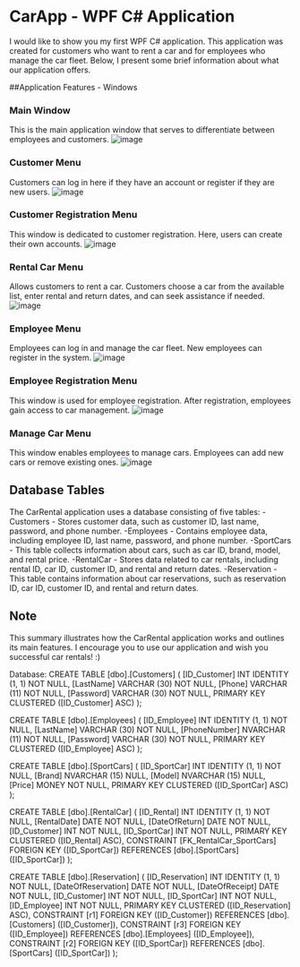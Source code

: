 # CarApp - WPF C# Application

I would like to show you my first WPF C# application. This application was created for customers who want to rent a car and for employees who manage the car fleet. Below, I present some brief information about what our application offers.

##Application Features - Windows
### Main Window
This is the main application window that serves to differentiate between employees and customers.
![image](https://github.com/PiotrHazior/ProjektSemestralnyPO/assets/86978938/06e68468-8488-420a-988b-0559395293d6)

### Customer Menu
Customers can log in here if they have an account or register if they are new users.
![image](https://github.com/PiotrHazior/ProjektSemestralnyPO/assets/86978938/475c8a29-6288-4c50-99b4-50826d647a26)

### Customer Registration Menu
This window is dedicated to customer registration. Here, users can create their own accounts.
![image](https://github.com/PiotrHazior/ProjektSemestralnyPO/assets/86978938/52bc8c10-2a10-4204-bad0-90ed1cd44ca0)

### Rental Car Menu
Allows customers to rent a car. Customers choose a car from the available list, enter rental and return dates, and can seek assistance if needed.
![image](https://github.com/PiotrHazior/ProjektSemestralnyPO/assets/86978938/35fc43a8-7fe0-4502-bdff-6e81754b61f5)

### Employee Menu
Employees can log in and manage the car fleet. New employees can register in the system.
![image](https://github.com/PiotrHazior/ProjektSemestralnyPO/assets/86978938/2f2741c2-a216-48f6-bf34-0ff4de711842)

### Employee Registration Menu
This window is used for employee registration. After registration, employees gain access to car management.
![image](https://github.com/PiotrHazior/ProjektSemestralnyPO/assets/86978938/fb3bb691-7360-45a8-b88e-e8f0cd0a1414)

### Manage Car Menu
This window enables employees to manage cars. Employees can add new cars or remove existing ones.
![image](https://github.com/PiotrHazior/ProjektSemestralnyPO/assets/86978938/757cd7bd-9b0b-4d6d-a0aa-ca2d4d809713)

## Database Tables
The CarRental application uses a database consisting of five tables:
-Customers - Stores customer data, such as customer ID, last name, password, and phone number.
-Employees - Contains employee data, including employee ID, last name, password, and phone number.
-SportCars - This table collects information about cars, such as car ID, brand, model, and rental price.
-RentalCar - Stores data related to car rentals, including rental ID, car ID, customer ID, and rental and return dates.
-Reservation - This table contains information about car reservations, such as reservation ID, car ID, customer ID, and rental and return dates.

## Note
This summary illustrates how the CarRental application works and outlines its main features. I encourage you to use our application and wish you successful car rentals! :)










Database:
CREATE TABLE [dbo].[Customers] (
    [ID_Customer] INT          IDENTITY (1, 1) NOT NULL,
    [LastName]    VARCHAR (30) NOT NULL,
    [Phone]       VARCHAR (11) NOT NULL,
    [Password]    VARCHAR (30) NOT NULL,
    PRIMARY KEY CLUSTERED ([ID_Customer] ASC)
);

CREATE TABLE [dbo].[Employees] (
    [ID_Employee] INT           IDENTITY (1, 1) NOT NULL,
    [LastName]    VARCHAR (30)  NOT NULL,
    [PhoneNumber] NVARCHAR (11) NOT NULL,
    [Password]    VARCHAR (30)  NOT NULL,
    PRIMARY KEY CLUSTERED ([ID_Employee] ASC)
);

CREATE TABLE [dbo].[SportCars] (
    [ID_SportCar] INT           IDENTITY (1, 1) NOT NULL,
    [Brand]       NVARCHAR (15) NULL,
    [Model]       NVARCHAR (15) NULL,
    [Price]       MONEY         NOT NULL,
    PRIMARY KEY CLUSTERED ([ID_SportCar] ASC)
);

CREATE TABLE [dbo].[RentalCar] (
    [ID_Rental]    INT  IDENTITY (1, 1) NOT NULL,
    [RentalDate]   DATE NOT NULL,
    [DateOfReturn] DATE NOT NULL,
    [ID_Customer]  INT  NOT NULL,
    [ID_SportCar]  INT  NOT NULL,
    PRIMARY KEY CLUSTERED ([ID_Rental] ASC),
    CONSTRAINT [FK_RentalCar_SportCars] FOREIGN KEY ([ID_SportCar]) REFERENCES [dbo].[SportCars] ([ID_SportCar])
);

CREATE TABLE [dbo].[Reservation] (
    [ID_Reservation]    INT  IDENTITY (1, 1) NOT NULL,
    [DateOfReservation] DATE NOT NULL,
    [DateOfReceipt]     DATE NOT NULL,
    [ID_Customer]       INT  NOT NULL,
    [ID_SportCar]       INT  NOT NULL,
    [ID_Employee]       INT  NOT NULL,
    PRIMARY KEY CLUSTERED ([ID_Reservation] ASC),
    CONSTRAINT [r1] FOREIGN KEY ([ID_Customer]) REFERENCES [dbo].[Customers] ([ID_Customer]),
    CONSTRAINT [r3] FOREIGN KEY ([ID_Employee]) REFERENCES [dbo].[Employees] ([ID_Employee]),
    CONSTRAINT [r2] FOREIGN KEY ([ID_SportCar]) REFERENCES [dbo].[SportCars] ([ID_SportCar])
);
